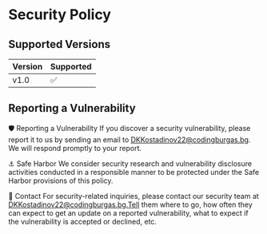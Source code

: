 # Security Policy

## Supported Versions

| Version | Supported          |
| ------- | ------------------ |
|  v1.0   | :white_check_mark: |

## Reporting a Vulnerability

🛡️ Reporting a Vulnerability
If you discover a security vulnerability, please report it to us by sending an email to DKKostadinov22@codingburgas.bg. We will respond promptly to your report.

⚓ Safe Harbor
We consider security research and vulnerability disclosure activities conducted in a responsible manner to be protected under the Safe Harbor provisions of this policy.

📧 Contact
For security-related inquiries, please contact our security team at DKKostadinov22@codingburgas.bg.Tell them where to go, how often they can expect to get an update on a
reported vulnerability, what to expect if the vulnerability is accepted or
declined, etc.
